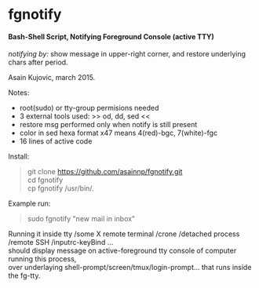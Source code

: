 # fgnotify 
#### Bash-Shell Script, Notifying Foreground Console (active TTY) 
*notifying by:* show message in upper-right corner, and restore underlying chars after period.

Asain Kujovic, march 2015.

Notes: 
- root(sudo) or tty-group permisions needed
- 3 external tools used:  >> od, dd, sed <<
- restore msg performed only when notify is still present
- color in sed hexa format x47 means 4(red)-bgc, 7(white)-fgc
- 16 lines of active code

Install:
> git clone https://github.com/asainnp/fgnotify.git  
> cd fgnotify  
> cp fgnotify /usr/bin/.  

Example run:
> sudo fgnotify "new mail in inbox"

Running it inside tty /some X remote terminal /crone /detached process /remote SSH /inputrc-keyBind ...  
should display message on active-foreground tty console of computer running this process,  
over underlaying shell-prompt/screen/tmux/login-prompt... that runs inside the fg-tty.
